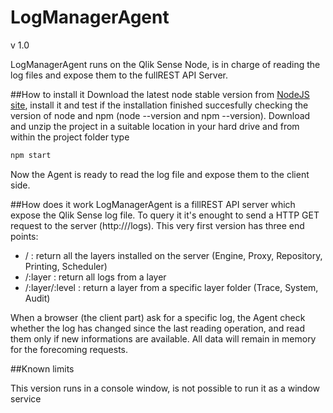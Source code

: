 # LogManagerAgent
v 1.0 

LogManagerAgent runs on the Qlik Sense Node, is in charge of reading the log files and expose them to the fullREST API Server.

##How to install it
Download the latest node stable version from [NodeJS site](https://nodejs.org/en/), install it and test if the installation finished succesfully checking the version of node and npm (node --version and npm --version).
Download and unzip the project in a suitable location in your hard drive and from within the project folder type

```sh
npm start
```

Now the Agent is ready to read the log file and expose them to the client side.

##How does it work
LogManagerAgent is a fillREST API server which expose the Qlik Sense log file. To query it it's enought to send a HTTP GET request to the server (http://<serverName>/logs). This very first version has three end points:

* /               :  return all the layers installed on the server (Engine, Proxy, Repository, Printing, Scheduler)
* /:layer         :  return all logs from a layer
* /:layer/:level  :  return a layer from a specific layer folder (Trace, System, Audit)

When a browser (the client part) ask for a specific log, the Agent check whether the log has changed since the last reading operation, and read them only if new informations are available. All data will remain in memory for the forecoming requests.

##Known limits

This version runs in a console window, is not possible to run it as a window service
